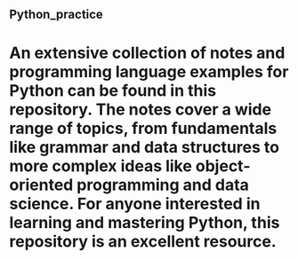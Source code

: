 ## Python_practice
# An extensive collection of notes and programming language examples for Python can be found in this repository. The notes cover a wide range of topics, from fundamentals like grammar and data structures to more complex ideas like object-oriented programming and data science. For anyone interested in learning and mastering Python, this repository is an excellent resource.
